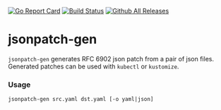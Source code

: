 [![Go Report Card](https://goreportcard.com/badge/gomodules.xyz/jsonpatch-gen)](https://goreportcard.com/report/gomodules.xyz/jsonpatch-gen)
[![Build Status](https://github.com/gomodules/jsonpatch-gen/workflows/CI/badge.svg)](https://github.com/gomodules/jsonpatch-gen/actions?workflow=CI)
[![Github All Releases](https://img.shields.io/github/downloads/gomodules/jsonpatch-gen/total.svg)](https://github.com/gomodules/jsonpatch-gen/releases)

# jsonpatch-gen
`jsonpatch-gen` generates RFC 6902 json patch from  a pair of json files. Generated patches can be used with `kubectl` or `kustomize`.

### Usage

```console
jsonpatch-gen src.yaml dst.yaml [-o yaml|json] 
```
